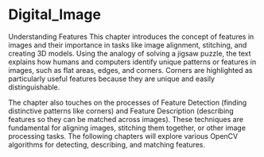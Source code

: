 # Digital_Image
Understanding Features
This chapter introduces the concept of features in images and their importance in tasks like image alignment, stitching, and creating 3D models. Using the analogy of solving a jigsaw puzzle, the text explains how humans and computers identify unique patterns or features in images, such as flat areas, edges, and corners. Corners are highlighted as particularly useful features because they are unique and easily distinguishable.

The chapter also touches on the processes of Feature Detection (finding distinctive patterns like corners) and Feature Description (describing features so they can be matched across images). These techniques are fundamental for aligning images, stitching them together, or other image processing tasks. The following chapters will explore various OpenCV algorithms for detecting, describing, and matching features.
